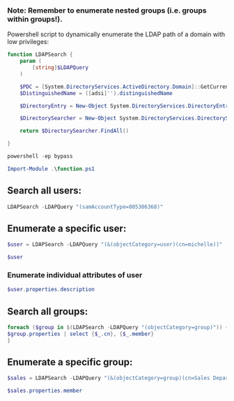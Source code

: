 ### Note: Remember to enumerate nested groups (i.e. groups within groups!).
Powershell script to dynamically enumerate the LDAP path of a domain with low privileges:
```powershell
function LDAPSearch {
    param (
        [string]$LDAPQuery
    )

    $PDC = [System.DirectoryServices.ActiveDirectory.Domain]::GetCurrentDomain().PdcRoleOwner.Name
    $DistinguishedName = ([adsi]'').distinguishedName

    $DirectoryEntry = New-Object System.DirectoryServices.DirectoryEntry("LDAP://$PDC/$DistinguishedName")

    $DirectorySearcher = New-Object System.DirectoryServices.DirectorySearcher($DirectoryEntry, $LDAPQuery)

    return $DirectorySearcher.FindAll()

}
```
```powershell
powershell -ep bypass
```
```powershell
Import-Module .\function.ps1
```
## Search all users:
```powershell
LDAPSearch -LDAPQuery "(samAccountType=805306368)"
```
## Enumerate a specific user:
```powershell
$user = LDAPSearch -LDAPQuery "(&(objectCategory=user)(cn=michelle))"
```
```powershell
$user
```
### Enumerate individual attributes of user
```powershell
$user.properties.description
```
## Search all groups:
```powershell
foreach ($group in $(LDAPSearch -LDAPQuery "(objectCategory=group)")) {
$group.properties | select {$_.cn}, {$_.member}
}
```
## Enumerate a specific group:
```powershell
$sales = LDAPSearch -LDAPQuery "(&(objectCategory=group)(cn=Sales Department))"
```
```powershell
$sales.properties.member
```
